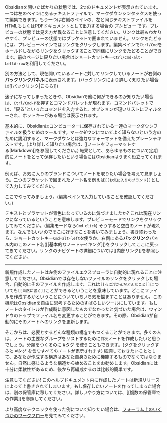 Obsidianを開いたばかりの状態では、2つのドキュメントが表示されています。一つは左のペインにあるテキストファイルで、マークダウンシンタックスを使って編集できます。もう一つは右側のペインの、左と同じテキストファイルをHTMLもしくはPDFドキュメントとして出力する場合の _プレビュー_ です。プレビューの状態では見え方が異なることに注意してください。リンクは最もわかりやすく、プレビューの状態ではブラケットで囲まれていません。リンクをたどるには、プレビューペインではリンクをクリックします。編集ペインで`Ctrl/Cmd`をホールドしながらリンクをクリックすることで同様にリンクをたどることができます。前のページに戻りたい場合はショートカットキー`Ctrl/Cmd-alt-LeftArrow`を利用してください。

別の方法として、現在開いているノートに対してリンクしているノートが右側の**バックリンクパネル**に表示されます。(バックリンクにより詳しく知りたい場合は[[バックリンク|こちら]])

迷子になってしまったときや、Obsidianで他に何ができるのか知りたい場合は、`Ctrl/Cmd-P`を押すとコマンドパレットが現れます。コマンドパレットでは、"戻る"といったコマンドを入力すると、オプションが短いリストにフィルターされ、ホットキーがある場合は表示されます。

基本的に、Obsidianはコンピューターに保存されている一連のマークダウンファイルを扱うためのツールです。マークダウンについてよく知らないという方のために説明すると、マークダウンとは強力なフォーマットを備えたプレーンテキストです。(より詳しく知りたい場合は、[[ノートをフォーマットする|Markdown]]を参照してください。)  結果として、あらゆるものについて定期的にノートをとって保存したいという場合にはObsidianはうまく役立ってくれます。

例えば、お気に入りのブランドについてノートを取りたい場合を考えて見ましょう。二つのブラケットで囲まれたノート名を例えば`[[お気に入りのブランド]]`として入力してみてください。

ここでやってみましょう。(編集ペインで入力していることを確認してください。)

テキストとブラケットが青色になっているのに気づきましたか? これは現在リンクになっているということを意味します。プレビューモードでリンクをクリックしてみてください。(編集モードなら`Cmd-click`) そうすると空白のノートが現れます。なんでもいいのでそこに好きなことを書いてみましょう。書き終わったら、ショートカットキー`Cmd-alt-left`を使うか、右側にある**バックリンク**バネル内のこのノート名([[基本的なノートテイキング]])をクリックしてここに戻ってきてください。リンクのナビゲートの詳細については[[内部リンク]]を参照してください。

---

新規作成したノートは左側のファイルエクスプローラに自動的に現れることに注意してください。Obsidianでは存在しないファイルのリンクをクリックした場合、自動的にそのファイルを作成します。これは`[[心に浮かんだどんなこと]]`についても`[[自然に書く]]`ことができるということを意味しています。どこにファイルを作成するかということについていちいち気を悩ますことはありません。この機能はObsidianを自由に思考するためのすばらしいツールにしています。もしノートのタイトルが作成時に意図したものでなかったと気づいた場合は、ウィンドウのトップでファイル名を変更することができます。その際、Obsidianが自動的にそのノートへのリンクを更新します。

そこからは、必要とするどんな種類の構造でもつくることができます。多くの人は、ノートの主要なグループをリストするために`目次`ノートを作成したいと思うでしょう。分類をつくるのに #タグ  を使うこともできます。(タグをクリックすると #タグ  を含むすべてのノートが表示されます) 強調しておきたいこととして、あなたが作成する構造はあなた自身のために機能するものでなくてはなりません。自然に感じるような構造から始めることをお勧めします。Obsidianには十分に柔軟性があるため、後から再編成するのは比較的簡単です。

注意してください! このヘルプドキュメント内に作成したノートは新規リリースによって上書きされてしまいます。もし保存したいノートを作ってしまった場合は、別の保管庫に移してください。詳しいやり方については、[[複数の保管庫での作業]]を参照してください。

より高度なテクニックを使った例について知りたい場合は、[フォーラム上のいくつかのワークフロー](https://forum.obsidian.md/t/example-workflows-in-obsidian/1093)を見てみてください。